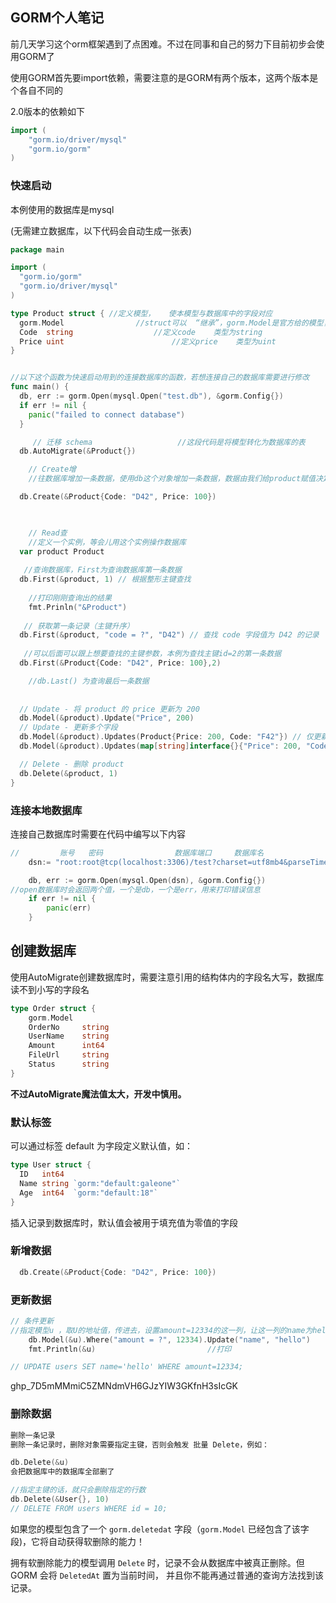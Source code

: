 ## GORM个人笔记

前几天学习这个orm框架遇到了点困难。不过在同事和自己的努力下目前初步会使用GORM了

使用GORM首先要import依赖，需要注意的是GORM有两个版本，这两个版本是个各自不同的

2.0版本的依赖如下

```go
import (
	"gorm.io/driver/mysql"
	"gorm.io/gorm"
)
```

### 快速启动   

 本例使用的数据库是mysql

(无需建立数据库，以下代码会自动生成一张表)

```go
package main

import (
  "gorm.io/gorm"
  "gorm.io/driver/mysql"
)

type Product struct { //定义模型，	使本模型与数据库中的字段对应
  gorm.Model				//struct可以	“继承”，gorm.Model是官方给的模型，里面包含ID 主键，创建时间，删除时间，更新时间
  Code  string				 	//定义code 	类型为string
  Price uint						//定义price	 类型为uint
}


//以下这个函数为快速启动用到的连接数据库的函数，若想连接自己的数据库需要进行修改
func main() {
  db, err := gorm.Open(mysql.Open("test.db"), &gorm.Config{})
  if err != nil {
    panic("failed to connect database")
  }

	 // 迁移 schema					//这段代码是将模型转化为数据库的表
  db.AutoMigrate(&Product{})

  	// Create增			
    //往数据库增加一条数据，使用db这个对象增加一条数据，数据由我们给product赋值决定

  db.Create(&Product{Code: "D42", Price: 100})
    


  	// Read查 			
	//定义一个实例，等会儿用这个实例操作数据库
  var product Product
    
   //查询数据库，First为查询数据库第一条数据
  db.First(&product, 1) // 根据整形主键查找
    
    //打印刚刚查询出的结果
    fmt.Prinln("&Product")
    
   // 获取第一条记录（主键升序）
  db.First(&product, "code = ?", "D42") // 查找 code 字段值为 D42 的记录
    
   //可以后面可以跟上想要查找的主键参数，本例为查找主键id=2的第一条数据
  db.First(&Product{Code: "D42", Price: 100},2)

    //db.Last() 为查询最后一条数据
    
    
  // Update - 将 product 的 price 更新为 200
  db.Model(&product).Update("Price", 200)
  // Update - 更新多个字段
  db.Model(&product).Updates(Product{Price: 200, Code: "F42"}) // 仅更新非零值字段
  db.Model(&product).Updates(map[string]interface{}{"Price": 200, "Code": "F42"})

  // Delete - 删除 product
  db.Delete(&product, 1)
}
```

### 连接本地数据库

连接自己数据库时需要在代码中编写以下内容

```go
//         账号	密码                数据库端口		数据库名                                      数据库设置
	dsn:= "root:root@tcp(localhost:3306)/test?charset=utf8mb4&parseTime=True&loc=Local"

	db, err := gorm.Open(mysql.Open(dsn), &gorm.Config{})
//open数据库时会返回两个值，一个是db，一个是err，用来打印错误信息
	if err != nil {
		panic(err)
	}

```

## 创建数据库

使用AutoMigrate创建数据库时，需要注意引用的结构体内的字段名大写，数据库读不到小写的字段名

```go
type Order struct {
	gorm.Model
	OrderNo 	string
	UserName 	string
	Amount  	int64
	FileUrl 	string
	Status  	string
}
```



**不过AutoMigrate魔法值太大，开发中慎用。**



### 默认标签

可以通过标签 default 为字段定义默认值，如：

```go
type User struct {
  ID   int64
  Name string `gorm:"default:galeone"`
  Age  int64  `gorm:"default:18"`
}
```

插入记录到数据库时，默认值会被用于填充值为零值的字段



### 新增数据

```go
  db.Create(&Product{Code: "D42", Price: 100})
```

  

### 更新数据

```go
// 条件更新
//指定模型u ，取U的地址值，传进去，设置amount=12334的这一列，让这一列的name为hello
	db.Model(&u).Where("amount = ?", 12334).Update("name", "hello")
	fmt.Println(&u)							//打印

// UPDATE users SET name='hello' WHERE amount=12334;
```

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



### 删除数据

```go
删除一条记录
删除一条记录时，删除对象需要指定主键，否则会触发 批量 Delete，例如：

db.Delete(&u)
会把数据库中的数据库全部删了

//指定主键的话，就只会删除指定的行数
db.Delete(&User{}, 10)
// DELETE FROM users WHERE id = 10;
```



如果您的模型包含了一个 `gorm.deletedat` 字段（`gorm.Model` 已经包含了该字段)，它将自动获得软删除的能力！

拥有软删除能力的模型调用 `Delete` 时，记录不会从数据库中被真正删除。但 GORM 会将 `DeletedAt` 置为当前时间， 并且你不能再通过普通的查询方法找到该记录。
